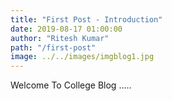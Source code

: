 ```yaml
---
title: "First Post - Introduction"
date: 2019-08-17 01:00:00
author: "Ritesh Kumar"
path: "/first-post"
image: ../../images/imgblog1.jpg
---
```


Welcome To College Blog .....